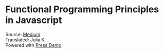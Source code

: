 # Functional Programming Principles in Javascript

Source: [Medium](https://medium.freecodecamp.org/functional-programming-principles-in-javascript-1b8fc6c3563f)
<br>
Translated: Julia K.
<br>
Powered with [Presa ](https://github.com/molefrog/presa)
[Demo](https://volokolamskspb.github.io/js-concepts/)

